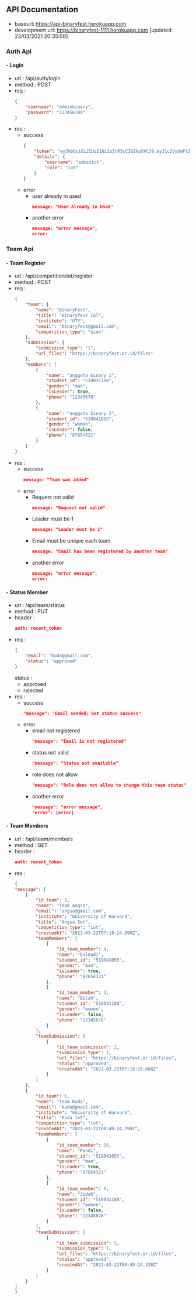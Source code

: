 ##  API Documentation
- baseurl: https://api-binaryfest.herokuapp.com
- development url: https://binaryfest-1111.herokuapp.com [updated: 23/03/2021 20:35:00]
###  Auth Api
#### - Login
- url : /api/auth/login
- method : POST
- req :
	```json
	{
		"username": "adminbinary",
		"password": "123456789"
	}
	```
- res :
	- success
		```json
		{
			"token": "eyJhbGciOiJIUzI1NiIsInR5cCI6IkpXVCJ9.eyJ1c2VybmFtZSI6ImFkbWluaW90IiwiaWF0IjoxNjE2NDkyMzMwLCJleHAiOjE2MTY1MDMxMzB9.94Twb8BQvb_YIo08u9GeCCMBNbWSxW4YDK-nVX67_LM",
			"details": {
				"username": "adminiot",
				"role": "iot"
			}
		}
		```
	- error
		- user already in used
			```json
			message: "User Already in Used"
			```
		- another error
			```json
			message: "error message",
			error:
			```
###  Team Api
#### - Team Register
- url : /api/competition/iot/register
- method : POST
- req :
	```json
	{
		"team": {
			"name": "BinaryFest",
			"title": "Binaryfest IoT",
			"institute": "UTY",
			"email": "binaryfest@gmail.com",
			"competition_type": "uiux"
		},
		"submission": {
			"submission_type": "1",
			"url_files": "https://binaryfest.or.id/files"
		},
		"members": [
			{
				"name": "anggota binary 1",
				"student_id": "519031188",
				"gender": "man",
				"isLeader": true,
				"phone": "12345678"
			},
			{
				"name": "anggota binary 2",
				"student_id": "519041055",
				"gender": "woman",
				"isLeader": false,
				"phone": "87654321"
			}
		]
	}
	```
- res :
	- success
		```json
		message: "Team was added"
		```
	- error
		- Request not valid
			```json
			message: "Request not valid"
			```
		- Leader must be 1
			```json
			message: "Leader must be 1"
			```
		- Email must be unique each team
			```json
			message: "Email has been registered by another team"
			```
		- another error
			```json
			message: "error message",
			error:
			```
#### - Status Member
- url : /api/team/status
- method : PUT
- header : 
	```json
	auth: recent_token
	```
- req :
	```json
	{
		"email": "kuda@gmail.com",
		"status": "approved"
	}
	```
	status :
	- approved
	- rejected
- res :
	- success
		```json
		"message": "Email sended; Set status success"
		```
	- error
		- email not registered
			```json
			"message": "Email is not registered"
			```
		- status not valid
			```json
			"message": "Status not available"
			```
		- role does not allow
			```json
			"message": "Role does not allow to change this team status"
			```
		- another error
			```json
			"message": "error message",
			"error": {error}
			```
#### - Team Members
- url : /api/team/members
- method : GET
- header :
	```json
	auth: recent_token
	```
- res :
	```json
	{
	"message": [
		{
			"id_team": 3,
			"name": "Team Angsa",
			"email": "angsa@gmail.com",
			"institute": "University of Harvard",
			"title": "Angsa Iot",
			"competition_type": "iot",
			"createdAt": "2021-03-22T07:18:24.990Z",
			"teamMembers": [
				{
					"id_team_member": 4,
					"name": "Dalmadi",
					"student_id": "519041055",
					"gender": "man",
					"isLeader": true,
					"phone": "87654321"
				},
				{
					"id_team_member": 3,
					"name": "Dilah",
					"student_id": "519031188",
					"gender": "women",
					"isLeader": false,
					"phone": "12345678"
				}
			],
			"teamSubmission": [
				{
					"id_team_submission": 2,
					"submission_type": 1,
					"url_files": "https://binaryfest.or.id/files",
					"status": "approved",
					"createdAt": "2021-03-22T07:18:25.008Z"
				}
			]
		},
		{
			"id_team": 6,
			"name": "Team Kuda",
			"email": "kuda@gmail.com",
			"institute": "University of Harvard",
			"title": "Kuda Iot",
			"competition_type": "iot",
			"createdAt": "2021-03-22T08:49:24.299Z",
			"teamMembers": [
				{
					"id_team_member": 10,
					"name": "Pandi",
					"student_id": "519041055",
					"gender": "man",
					"isLeader": true,
					"phone": "87654321"
				},
				{
					"id_team_member": 9,
					"name": "Jidah",
					"student_id": "519031188",
					"gender": "women",
					"isLeader": false,
					"phone": "12345678"
				}
			],
			"teamSubmission": [
				{
					"id_team_submission": 5,
					"submission_type": 1,
					"url_files": "https://binaryfest.or.id/files",
					"status": "approved",
					"createdAt": "2021-03-22T08:49:24.320Z"
				}
			]
		}
	]
	}
	```